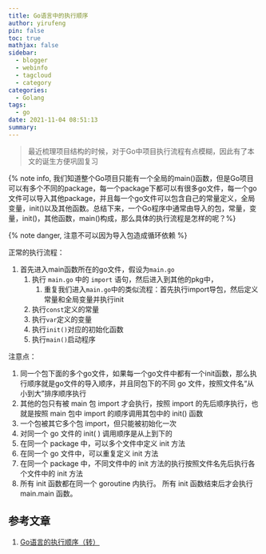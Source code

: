 ```yaml
---
title: Go语言中的执行顺序
author: yirufeng
pin: false
toc: true
mathjax: false
sidebar:
  - blogger
  - webinfo
  - tagcloud
  - category
categories:
  - Golang
tags:
  - go
date: 2021-11-04 08:51:13
summary:
---
```


> 最近梳理项目结构的时候，对于Go中项目执行流程有点模糊，因此有了本文的诞生方便巩固复习

{% note info, 我们知道整个Go项目只能有一个全局的main()函数，但是Go项目可以有多个不同的package，每一个package下都可以有很多go文件，每一个go文件可以导入其他package，并且每一个go文件可以包含自己的常量定义，全局变量，init()以及其他函数。总结下来，一个Go程序中通常由导入的包，常量，变量，init()，其他函数，main()构成，那么具体的执行流程是怎样的呢？%}

{% note danger, 注意不可以因为导入包造成循环依赖 %}

正常的执行流程：
1. 首先进入main函数所在的go文件，假设为`main.go`
   1. 执行 `main.go` 中的 `import` 语句，然后进入到其他的pkg中，
      1. 重复我们进入`main.go`中的类似流程：首先执行import导包，然后定义常量和全局变量并执行init
   2. 执行`const`定义的常量
   3. 执行`var`定义的变量
   4. 执行`init()`对应的初始化函数
   5. 执行`main()`启动程序


注意点：
1. 同一个包下面的多个go文件，如果每一个go文件中都有一个init函数，那么执行顺序就是go文件的导入顺序，并且同包下的不同 go 文件，按照文件名“从小到大”排序顺序执行
2. 其他的包只有被 main 包 import 才会执行，按照 import 的先后顺序执行，也就是按照 main 包中 import 的顺序调用其包中的 init() 函数
3. 一个包被其它多个包 import，但只能被初始化一次
4. 对同一个 go 文件的 init( ) 调用顺序是从上到下的
5. 在同一个 package 中，可以多个文件中定义 init 方法
6. 在同一个 go 文件中，可以重复定义 init 方法
7. 在同一个 package 中，不同文件中的 init 方法的执行按照文件名先后执行各个文件中的 init 方法
8. 所有 init 函数都在同⼀个 goroutine 内执⾏。 所有 init 函数结束后才会执⾏ main.main 函数。




## 参考文章
1. [Go语言的执行顺序（转）](https://www.cnblogs.com/lxx-coder/p/13081517.html)
<!-- more -->